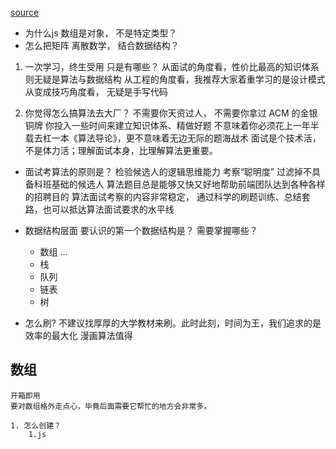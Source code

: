 [source](https://juejin.cn/book/6844733800300150797/section/6844733800283373575)

- 为什么js 数组是对象， 不是特定类型？
- 怎么把矩阵  离散数学， 结合数据结构？

1. 一次学习，终生受用 只是有哪些？
    从面试的角度看，性价比最高的知识体系则无疑是算法与数据结构
    从工程的角度看，我推荐大家着重学习的是设计模式
    从变成技巧角度看， 无疑是手写代码

2. 你觉得怎么搞算法去大厂？
    不需要你天资过人，
    不需要你拿过 ACM 的金银铜牌
    你投入一些时间来建立知识体系、精做好题
    不意味着你必须花上一年半载去杠一本《算法导论》，更不意味着无边无际的题海战术
    面试是个技术活，不是体力活；理解面试本身，比理解算法更重要。

- 面试考算法的原则是？
        检验候选人的逻辑思维能力
        考察“聪明度”
        过滤掉不具备科班基础的候选人
        算法题目总是能够又快又好地帮助前端团队达到各种各样的招聘目的
        算法面试考察的内容非常稳定，
        通过科学的刷题训练、总结套路，也可以抵达算法面试要求的水平线
    
- 数据结构层面 要认识的第一个数据结构是？   需要掌握哪些？
    - 数组  ...
    - 栈
    - 队列
    - 链表
    - 树

- 怎么刷?
    不建议找厚厚的大学教材来刷。此时此刻，时间为王，我们追求的是效率的最大化   漫画算法值得

## 数组
    开箱即用
    要对数组格外走点心，毕竟后面需要它帮忙的地方会非常多。

    1. 怎么创建？
        1.js